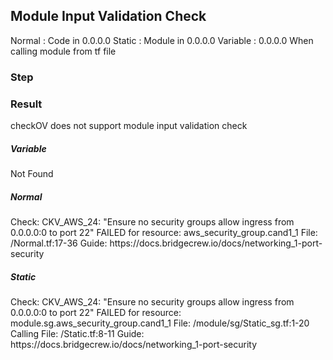 <html>
<body>

<h2>Module Input Validation Check</h2>
Normal : Code in 0.0.0.0
Static : Module in 0.0.0.0
Variable : 0.0.0.0 When calling module from tf file

<h3>Step</h3>
<h3>Result</h3>
<p>checkOV does not support module input validation check</p>
<h5>Variable</h5>
Not Found

<h5>Normal</h5>
Check: CKV_AWS_24: "Ensure no security groups allow ingress from 0.0.0.0:0 to port 22"
	FAILED for resource: aws_security_group.cand1_1
	File: /Normal.tf:17-36
	Guide: https://docs.bridgecrew.io/docs/networking_1-port-security

<h5>Static</h5>
Check: CKV_AWS_24: "Ensure no security groups allow ingress from 0.0.0.0:0 to port 22"
	FAILED for resource: module.sg.aws_security_group.cand1_1
	File: /module/sg/Static_sg.tf:1-20
	Calling File: /Static.tf:8-11
	Guide: https://docs.bridgecrew.io/docs/networking_1-port-security

</body>
</html>